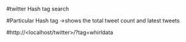 #twitter Hash tag search

#Particular Hash tag ->shows the total tweet count and latest tweets

#http://<localhost/twitter>/?tag=whirldata
